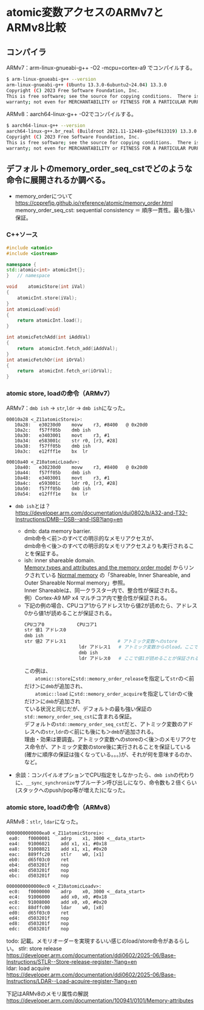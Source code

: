 # atomic変数アクセスのARMv7とARMv8比較
## コンパイラ
ARMv7：arm-linux-gnueabi-g++ -O2 -mcpu=cortex-a9 でコンパイルする。
```bash
$ arm-linux-gnueabi-g++ --version
arm-linux-gnueabi-g++ (Ubuntu 13.3.0-6ubuntu2~24.04) 13.3.0
Copyright (C) 2023 Free Software Foundation, Inc.
This is free software; see the source for copying conditions.  There is NO
warranty; not even for MERCHANTABILITY or FITNESS FOR A PARTICULAR PURPOSE.
```
ARMv8：aarch64-linux-g++ -O2でコンパイルする。
```bash
$ aarch64-linux-g++ --version
aarch64-linux-g++.br_real (Buildroot 2021.11-12449-g1bef613319) 13.3.0
Copyright (C) 2023 Free Software Foundation, Inc.
This is free software; see the source for copying conditions.  There is NO
warranty; not even for MERCHANTABILITY or FITNESS FOR A PARTICULAR PURPOSE.
```

## デフォルトのmemory_order_seq_cstでどのような命令に展開されるか調べる。
- memory_orderについて
https://cpprefjp.github.io/reference/atomic/memory_order.html
memory_order_seq_cst: sequential consistency ＝ 順序一貫性。最も強い保証。

### C++ソース
```cpp
#include <atomic>
#include <iostream>

namespace {
std::atomic<int> atomicInt{};
}	// namespace

void	atomicStore(int iVal)
{
	atomicInt.store(iVal);
}
int	atomicLoad(void)
{
	return atomicInt.load();
}

int	atomicFetchAdd(int iAddVal)
{
	return 	atomicInt.fetch_add(iAddVal);
}
int	atomicFetchOr(int iOrVal)
{
	return 	atomicInt.fetch_or(iOrVal);
}

```

### atomic store, loadの命令（ARMv7）
ARMv7：`dmb ish` → `str`,`ldr` → `dmb ish`になった。
```armasm
00010a28 <_Z11atomicStorei>:
   10a28:	e30230d0 	movw	r3, #8400	@ 0x20d0
   10a2c:	f57ff05b 	dmb	ish
   10a30:	e3403001 	movt	r3, #1
   10a34:	e583001c 	str	r0, [r3, #28]
   10a38:	f57ff05b 	dmb	ish
   10a3c:	e12fff1e 	bx	lr

00010a40 <_Z10atomicLoadv>:
   10a40:	e30230d0 	movw	r3, #8400	@ 0x20d0
   10a44:	f57ff05b 	dmb	ish
   10a48:	e3403001 	movt	r3, #1
   10a4c:	e593001c 	ldr	r0, [r3, #28]
   10a50:	f57ff05b 	dmb	ish
   10a54:	e12fff1e 	bx	lr
```

- `dmb ish`とは？  
https://developer.arm.com/documentation/dui0802/b/A32-and-T32-Instructions/DMB--DSB--and-ISB?lang=en  
  - dmb: data memory barrier.  
    dmb命令＜前＞のすべての明示的なメモリアクセスが、  
    dmb命令＜後＞のすべての明示的なメモリアクセスよりも実行されることを保証する。
  - ish: inner shareable domain.  
    [Memory types and attributes and the memory order model](https://developer.arm.com/documentation/ddi0406/c/Application-Level-Architecture/Application-Level-Memory-Model/Memory-types-and-attributes-and-the-memory-order-model?lang=en) からリンクされている [Normal memory](https://developer.arm.com/documentation/ddi0406/c/Application-Level-Architecture/Application-Level-Memory-Model/Memory-types-and-attributes-and-the-memory-order-model/Normal-memory?lang=en) の「Shareable, Inner Shareable, and Outer Shareable Normal memory」参照。  
    Inner Shareableは、同一クラスター内で、整合性が保証される。  
    例）Cortex-A9 MP x4 マルチコア内で整合性が保証される。
  - 下記の例の場合、CPUコア1からアドレス1から値2が読めたら、アドレス0から値1が読めることが保証される。
    ```bash
    CPUコア0            CPUコア1
    str 値1 アドレス0  
    dmb ish  
    str 値2 アドレス1                   # アトミック変数へのstore  
                        ldr アドレス1   # アトミック変数からのload。ここで値2が読めたら...
                        dmb ish
                        ldr アドレス0   # ここで値1が読めることが保証される。
    ```
    この例は、  
    　　`atomic::store`に`std::memory_order_release`を指定して`str`の＜前だけ＞に`dmb`が追加され、  
    　　`atomic::load` に`std::memory_order_acquire`を指定して`ldr`の＜後だけ＞に`dmb`が追加され  
    ている状況と同じだが、デフォルトの最も強い保証の`std::memory_order_seq_cst`に含まれる保証。  
    デフォルトの`std::memory_order_seq_cst`だと、アトミック変数のアドレスへの`str`,`ldr`の＜前にも後にも＞`dmb`が追加される。  
    理由・効果は要調査。アトミック変数へのstoreの＜後＞のメモリアクセス命令が、アトミック変数のstore後に実行されることを保証している(確かに順序の保証は強くなっている。。。)が、それが何を意味するのか、など。

- 余談：コンパイルオプションでCPU指定をしなかったら、`dmb ish`の代わりに、`__sync_synchronize`サブルーチン呼び出しになり、命令数も２倍くらい(スタックへのpush/pop等が増えた)になった。

### atomic store, loadの命令（ARMv8）
ARMv8：`stlr`, `ldar`になった。
```armasm
0000000000000ea0 <_Z11atomicStorei>:
 ea0:	f0000001 	adrp	x1, 3000 <__data_start>
 ea4:	91006021 	add	x1, x1, #0x18
 ea8:	91008021 	add	x1, x1, #0x20
 eac:	889ffc20 	stlr	w0, [x1]
 eb0:	d65f03c0 	ret
 eb4:	d503201f 	nop
 eb8:	d503201f 	nop
 ebc:	d503201f 	nop

0000000000000ec0 <_Z10atomicLoadv>:
 ec0:	f0000000 	adrp	x0, 3000 <__data_start>
 ec4:	91006000 	add	x0, x0, #0x18
 ec8:	91008000 	add	x0, x0, #0x20
 ecc:	88dffc00 	ldar	w0, [x0]
 ed0:	d65f03c0 	ret
 ed4:	d503201f 	nop
 ed8:	d503201f 	nop
 edc:	d503201f 	nop

```
todo: 記載。メモリオーダーを実現するいい感じのload/store命令があるらしい。
stlr: store release  
https://developer.arm.com/documentation/ddi0602/2025-06/Base-Instructions/STLR--Store-release-register-?lang=en  
ldar: load acquire  
https://developer.arm.com/documentation/ddi0602/2025-06/Base-Instructions/LDAR--Load-acquire-register-?lang=en


下記はARMv8のメモリ属性の解説
https://developer.arm.com/documentation/100941/0101/Memory-attributes

